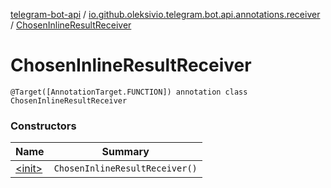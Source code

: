 [telegram-bot-api](../../index.md) / [io.github.oleksivio.telegram.bot.api.annotations.receiver](../index.md) / [ChosenInlineResultReceiver](./index.md)

# ChosenInlineResultReceiver

`@Target([AnnotationTarget.FUNCTION]) annotation class ChosenInlineResultReceiver`

### Constructors

| Name | Summary |
|---|---|
| [&lt;init&gt;](-init-.md) | `ChosenInlineResultReceiver()` |

